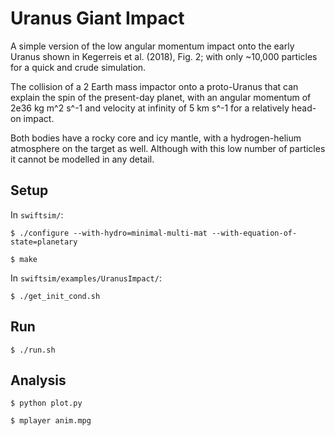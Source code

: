 Uranus Giant Impact
===================

A simple version of the low angular momentum impact onto the early Uranus shown
in Kegerreis et al. (2018), Fig. 2; with only ~10,000 particles for a quick and
crude simulation.

The collision of a 2 Earth mass impactor onto a proto-Uranus that can explain
the spin of the present-day planet, with an angular momentum of 2e36 kg m^2 s^-1
and velocity at infinity of 5 km s^-1 for a relatively head-on impact.

Both bodies have a rocky core and icy mantle, with a hydrogen-helium atmosphere
on the target as well. Although with this low number of particles it cannot be
modelled in any detail.

Setup
-----

In `swiftsim/`:

`$ ./configure --with-hydro=minimal-multi-mat --with-equation-of-state=planetary`

`$ make`

In `swiftsim/examples/UranusImpact/`:

`$ ./get_init_cond.sh`

Run
---

`$ ./run.sh`

Analysis
--------

`$ python plot.py`

`$ mplayer anim.mpg`

